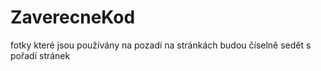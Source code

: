 # ZaverecneKod
fotky které jsou používány na pozadí na stránkách budou číselně sedět s pořadí stránek
